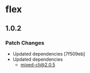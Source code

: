 # flex

## 1.0.2

### Patch Changes

- Updated dependencies [7f509eb]
- Updated dependencies
  - mixed-cli@2.0.5
